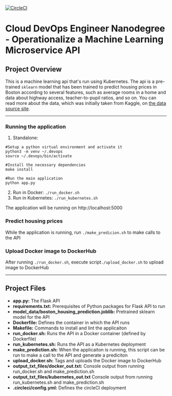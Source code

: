 [![CircleCI](https://circleci.com/gh/josephmfaulkner/udacity-devops-project4/tree/master.svg?style=svg)](https://circleci.com/gh/josephmfaulkner/udacity-devops-project4/tree/master)
# Cloud DevOps Engineer Nanodegree - Operationalize a Machine Learning Microservice API

## Project Overview

This is a machine learning api that's run using Kubernetes. The api is a pre-trained `sklearn` model that has been trained to predict housing prices in Boston according to several features, such as average rooms in a home and data about highway access, teacher-to-pupil ratios, and so on. You can read more about the data, which was initially taken from Kaggle, on [the data source site](https://www.kaggle.com/c/boston-housing).

---

### Running the application

1. Standalone:
```
#Setup a python virtual environment and activate it
python3 -m venv ~/.devops
source ~/.devops/bin/activate

#Install the necessary dependencies
make install

#Run the main application
python app.py
```
2. Run in Docker:  `./run_docker.sh`
3. Run in Kubernetes:  `./run_kubernetes.sh`

The application will be running on http://localhost:5000

### Predict housing prices

While the application is running, run `./make_predicion.sh` to make calls to the API

### Upload Docker image to DockerHub
After running `./run_docker.sh`, execute script`./upload_docker.sh` to upload image to DockerHub

---

## Project Files

* __app.py:__ The Flask API 
* __requirements.txt:__ Prerequisites of Python packages for Flask API to run
* __model_data/boston_housing_prediction.joblib:__ Pretrained sklearn model for the API
* __Dockerfile:__ Defines the container in which the API runs
* __Makefile:__ Commands to install and lint the applicaiton
* __run_docker.sh:__ Runs the API in a Docker container (defined by Dockerfile)
* __run_kubernetes.sh:__ Runs the API as a Kubernetes deployment
* __make_prediction.sh:__ When the applicaiton is running, this script can be run to make a call to the API and generate a prediciton
* __upload_docker.sh:__ Tags and uploads the Docker image to DockerHub
* __output_txt_files/docker_out.txt:__ Console output from running run_docker.sh and make_prediction.sh
* __output_txt_files/kubernetes_out.txt__ Console output from running run_kubernetes.sh and make_prediction.sh
* __.circleci/config.yml:__ Defines the circleCI deployment

